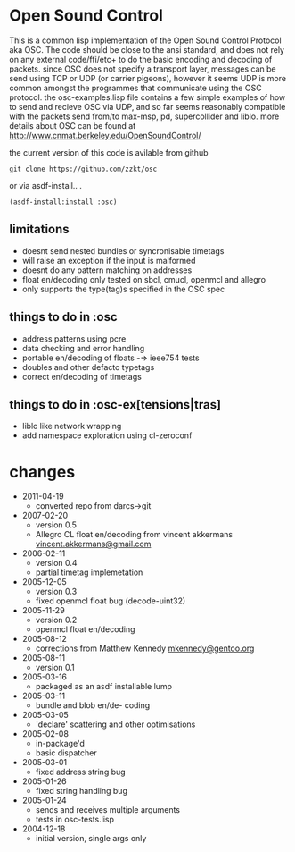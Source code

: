 # Open Sound Control

This is a common lisp implementation of the Open Sound Control Protocol aka OSC. The code should be close to the ansi standard, and does not rely on any external code/ffi/etc+ to do the basic encoding and decoding of packets. since OSC does not specify a transport layer, messages can be send using TCP or UDP (or carrier pigeons), however it seems UDP is more common amongst the programmes that communicate using the OSC protocol. the osc-examples.lisp file contains a few simple examples of how to send and recieve OSC via UDP, and so far seems reasonably compatible with the packets send from/to max-msp, pd, supercollider and liblo. more details about OSC can be found at http://www.cnmat.berkeley.edu/OpenSoundControl/

the current version of this code is avilable from github

    git clone https://github.com/zzkt/osc 

or via asdf-install.. .

    (asdf-install:install :osc)

## limitations

  - doesnt send nested bundles or syncronisable timetags
  - will raise an exception if the input is malformed
  - doesnt do any pattern matching on addresses
  - float en/decoding only tested on sbcl, cmucl, openmcl and allegro 
  - only supports the type(tag)s specified in the OSC spec

## things to do in :osc

  - address patterns using pcre
  - data checking and error handling
  - portable en/decoding of floats -=> ieee754 tests
  - doubles and other defacto typetags
  - correct en/decoding of timetags

## things to do in :osc-ex[tensions|tras]

  - liblo like network wrapping 
  - add namespace exploration using cl-zeroconf

# changes

  - 2011-04-19
     - converted repo from darcs->git
  - 2007-02-20
     - version 0.5
     - Allegro CL float en/decoding from vincent akkermans <vincent.akkermans@gmail.com> 
  - 2006-02-11
     - version 0.4
     - partial timetag implemetation 
  - 2005-12-05
     - version 0.3
     - fixed openmcl float bug (decode-uint32)
  - 2005-11-29 
     - version 0.2
     - openmcl float en/decoding
  - 2005-08-12
     - corrections from Matthew Kennedy <mkennedy@gentoo.org>
  - 2005-08-11
     - version 0.1
  - 2005-03-16
     - packaged as an asdf installable lump
  - 2005-03-11
     - bundle and blob en/de- coding
  - 2005-03-05
     - 'declare' scattering and other optimisations
  - 2005-02-08  
     - in-package'd
     - basic dispatcher
  - 2005-03-01
     - fixed address string bug
  - 2005-01-26 
     - fixed string handling bug
  - 2005-01-24 
     - sends and receives multiple arguments
     - tests in osc-tests.lisp
  - 2004-12-18 
     - initial version, single args only

